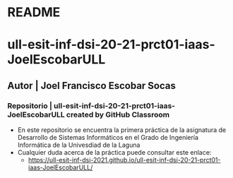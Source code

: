 # README
# ull-esit-inf-dsi-20-21-prct01-iaas-JoelEscobarULL
## Autor | Joel Francisco Escobar Socas
### Repositorio | ull-esit-inf-dsi-20-21-prct01-iaas-JoelEscobarULL created by GitHub Classroom
- En este repositorio se encuentra la primera práctica de la asignatura de Desarrollo de Sistemas Informáticos en el Grado de Ingeniería Informática de la Univesdiad de la Laguna
- Cualquier duda acerca de la práctica puede consultar este enlace:
  - https://ull-esit-inf-dsi-2021.github.io/ull-esit-inf-dsi-20-21-prct01-iaas-JoelEscobarULL/
